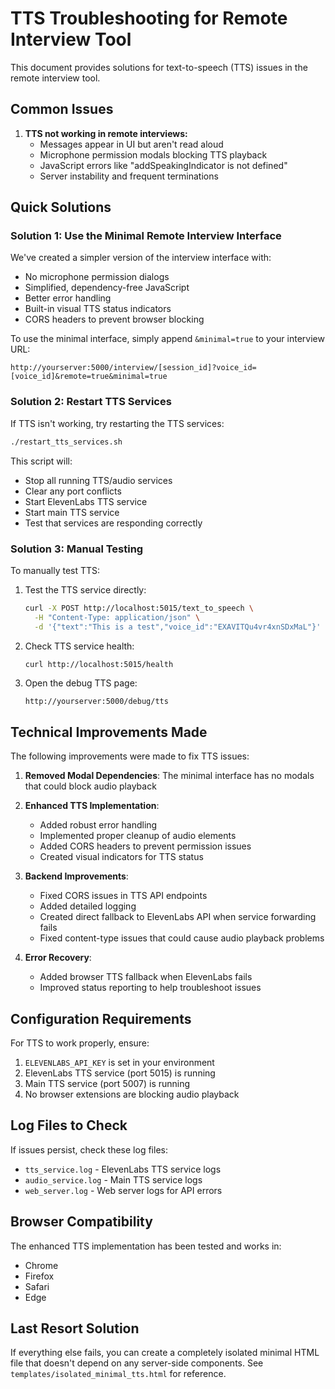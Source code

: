 # TTS Troubleshooting for Remote Interview Tool

This document provides solutions for text-to-speech (TTS) issues in the remote interview tool.

## Common Issues

1. **TTS not working in remote interviews:**
   - Messages appear in UI but aren't read aloud
   - Microphone permission modals blocking TTS playback
   - JavaScript errors like "addSpeakingIndicator is not defined"
   - Server instability and frequent terminations

## Quick Solutions

### Solution 1: Use the Minimal Remote Interview Interface

We've created a simpler version of the interview interface with:
- No microphone permission dialogs
- Simplified, dependency-free JavaScript
- Better error handling
- Built-in visual TTS status indicators
- CORS headers to prevent browser blocking

To use the minimal interface, simply append `&minimal=true` to your interview URL:
```
http://yourserver:5000/interview/[session_id]?voice_id=[voice_id]&remote=true&minimal=true
```

### Solution 2: Restart TTS Services

If TTS isn't working, try restarting the TTS services:

```bash
./restart_tts_services.sh
```

This script will:
- Stop all running TTS/audio services
- Clear any port conflicts
- Start ElevenLabs TTS service
- Start main TTS service
- Test that services are responding correctly

### Solution 3: Manual Testing

To manually test TTS:

1. Test the TTS service directly:
   ```bash
   curl -X POST http://localhost:5015/text_to_speech \
     -H "Content-Type: application/json" \
     -d '{"text":"This is a test","voice_id":"EXAVITQu4vr4xnSDxMaL"}'
   ```

2. Check TTS service health:
   ```bash
   curl http://localhost:5015/health
   ```

3. Open the debug TTS page:
   ```
   http://yourserver:5000/debug/tts
   ```

## Technical Improvements Made

The following improvements were made to fix TTS issues:

1. **Removed Modal Dependencies**: The minimal interface has no modals that could block audio playback

2. **Enhanced TTS Implementation**:
   - Added robust error handling
   - Implemented proper cleanup of audio elements
   - Added CORS headers to prevent permission issues
   - Created visual indicators for TTS status

3. **Backend Improvements**:
   - Fixed CORS issues in TTS API endpoints
   - Added detailed logging
   - Created direct fallback to ElevenLabs API when service forwarding fails
   - Fixed content-type issues that could cause audio playback problems

4. **Error Recovery**:
   - Added browser TTS fallback when ElevenLabs fails
   - Improved status reporting to help troubleshoot issues

## Configuration Requirements

For TTS to work properly, ensure:

1. `ELEVENLABS_API_KEY` is set in your environment
2. ElevenLabs TTS service (port 5015) is running
3. Main TTS service (port 5007) is running
4. No browser extensions are blocking audio playback

## Log Files to Check

If issues persist, check these log files:
- `tts_service.log` - ElevenLabs TTS service logs
- `audio_service.log` - Main TTS service logs
- `web_server.log` - Web server logs for API errors

## Browser Compatibility

The enhanced TTS implementation has been tested and works in:
- Chrome
- Firefox
- Safari
- Edge

## Last Resort Solution

If everything else fails, you can create a completely isolated minimal HTML file that doesn't depend on any server-side components. See `templates/isolated_minimal_tts.html` for reference. 